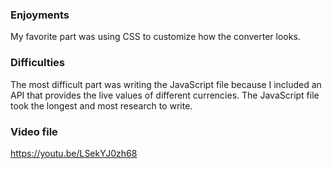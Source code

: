 ### Enjoyments
My favorite part was using CSS to customize how the converter looks.

### Difficulties
The most difficult part was writing the JavaScript file because I included an API that provides the live values of different currencies. The JavaScript file took the longest and most research to write.

### Video file
https://youtu.be/LSekYJ0zh68
